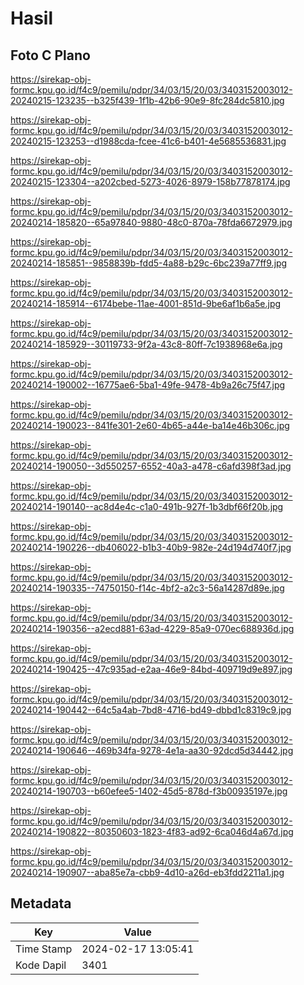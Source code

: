 # Hasil

## Foto C Plano

https://sirekap-obj-formc.kpu.go.id/f4c9/pemilu/pdpr/34/03/15/20/03/3403152003012-20240215-123235--b325f439-1f1b-42b6-90e9-8fc284dc5810.jpg

https://sirekap-obj-formc.kpu.go.id/f4c9/pemilu/pdpr/34/03/15/20/03/3403152003012-20240215-123253--d1988cda-fcee-41c6-b401-4e5685536831.jpg

https://sirekap-obj-formc.kpu.go.id/f4c9/pemilu/pdpr/34/03/15/20/03/3403152003012-20240215-123304--a202cbed-5273-4026-8979-158b77878174.jpg

https://sirekap-obj-formc.kpu.go.id/f4c9/pemilu/pdpr/34/03/15/20/03/3403152003012-20240214-185820--65a97840-9880-48c0-870a-78fda6672979.jpg

https://sirekap-obj-formc.kpu.go.id/f4c9/pemilu/pdpr/34/03/15/20/03/3403152003012-20240214-185851--9858839b-fdd5-4a88-b29c-6bc239a77ff9.jpg

https://sirekap-obj-formc.kpu.go.id/f4c9/pemilu/pdpr/34/03/15/20/03/3403152003012-20240214-185914--6174bebe-11ae-4001-851d-9be6af1b6a5e.jpg

https://sirekap-obj-formc.kpu.go.id/f4c9/pemilu/pdpr/34/03/15/20/03/3403152003012-20240214-185929--30119733-9f2a-43c8-80ff-7c1938968e6a.jpg

https://sirekap-obj-formc.kpu.go.id/f4c9/pemilu/pdpr/34/03/15/20/03/3403152003012-20240214-190002--16775ae6-5ba1-49fe-9478-4b9a26c75f47.jpg

https://sirekap-obj-formc.kpu.go.id/f4c9/pemilu/pdpr/34/03/15/20/03/3403152003012-20240214-190023--841fe301-2e60-4b65-a44e-ba14e46b306c.jpg

https://sirekap-obj-formc.kpu.go.id/f4c9/pemilu/pdpr/34/03/15/20/03/3403152003012-20240214-190050--3d550257-6552-40a3-a478-c6afd398f3ad.jpg

https://sirekap-obj-formc.kpu.go.id/f4c9/pemilu/pdpr/34/03/15/20/03/3403152003012-20240214-190140--ac8d4e4c-c1a0-491b-927f-1b3dbf66f20b.jpg

https://sirekap-obj-formc.kpu.go.id/f4c9/pemilu/pdpr/34/03/15/20/03/3403152003012-20240214-190226--db406022-b1b3-40b9-982e-24d194d740f7.jpg

https://sirekap-obj-formc.kpu.go.id/f4c9/pemilu/pdpr/34/03/15/20/03/3403152003012-20240214-190335--74750150-f14c-4bf2-a2c3-56a14287d89e.jpg

https://sirekap-obj-formc.kpu.go.id/f4c9/pemilu/pdpr/34/03/15/20/03/3403152003012-20240214-190356--a2ecd881-63ad-4229-85a9-070ec688936d.jpg

https://sirekap-obj-formc.kpu.go.id/f4c9/pemilu/pdpr/34/03/15/20/03/3403152003012-20240214-190425--47c935ad-e2aa-46e9-84bd-409719d9e897.jpg

https://sirekap-obj-formc.kpu.go.id/f4c9/pemilu/pdpr/34/03/15/20/03/3403152003012-20240214-190442--64c5a4ab-7bd8-4716-bd49-dbbd1c8319c9.jpg

https://sirekap-obj-formc.kpu.go.id/f4c9/pemilu/pdpr/34/03/15/20/03/3403152003012-20240214-190646--469b34fa-9278-4e1a-aa30-92dcd5d34442.jpg

https://sirekap-obj-formc.kpu.go.id/f4c9/pemilu/pdpr/34/03/15/20/03/3403152003012-20240214-190703--b60efee5-1402-45d5-878d-f3b00935197e.jpg

https://sirekap-obj-formc.kpu.go.id/f4c9/pemilu/pdpr/34/03/15/20/03/3403152003012-20240214-190822--80350603-1823-4f83-ad92-6ca046d4a67d.jpg

https://sirekap-obj-formc.kpu.go.id/f4c9/pemilu/pdpr/34/03/15/20/03/3403152003012-20240214-190907--aba85e7a-cbb9-4d10-a26d-eb3fdd2211a1.jpg


## Metadata

| Key        | Value               |
| ---------- | ------------------- |
| Time Stamp | 2024-02-17 13:05:41 |
| Kode Dapil | 3401                |



